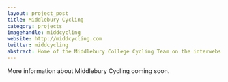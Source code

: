 ```yaml
---
layout: project_post
title: Middlebury Cycling
category: projects
imagehandle: middcycling
website: http://middcycling.com
twitter: middcycling
abstract: Home of the Middlebury College Cycling Team on the interwebs.
---
```


More information about Middlebury Cycling coming soon.
